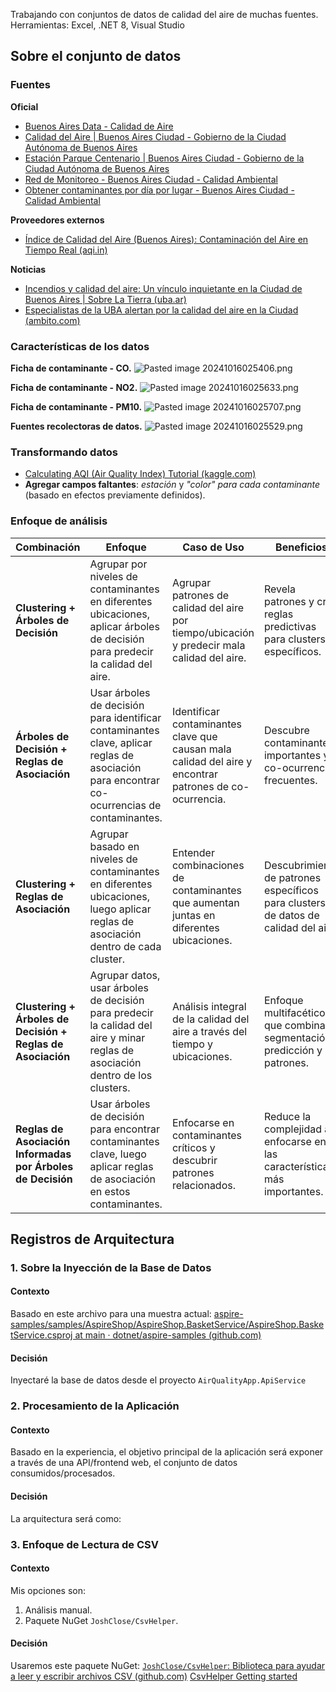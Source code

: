 Trabajando con conjuntos de datos de calidad del aire de muchas fuentes. Herramientas: Excel, .NET 8, Visual Studio

## Sobre el conjunto de datos

### Fuentes
**Oficial**
- [Buenos Aires Data - Calidad de Aire](https://data.buenosaires.gob.ar/dataset/calidad-aire)
- [Calidad del Aire | Buenos Aires Ciudad - Gobierno de la Ciudad Autónoma de Buenos Aires](https://buenosaires.gob.ar/laboratorio-ambiental/calidad-del-aire)
- [Estación Parque Centenario | Buenos Aires Ciudad - Gobierno de la Ciudad Autónoma de Buenos Aires](https://buenosaires.gob.ar/calidad-del-aire/estacion-parque-centenario)
- [Red de Monitoreo - Buenos Aires Ciudad - Calidad Ambiental](https://buenosaires.gob.ar/areas/med_ambiente/apra/calidad_amb/red_monitoreo/mapa.php?menu_id=34233)
- [Obtener contaminantes por día por lugar - Buenos Aires Ciudad - Calidad Ambiental](https://buenosaires.gob.ar/areas/med_ambiente/apra/calidad_amb/red_monitoreo/index.php?estacion=1&menu_id=34234)

**Proveedores externos**
- [Índice de Calidad del Aire (Buenos Aires): Contaminación del Aire en Tiempo Real (aqi.in)](https://www.aqi.in/es/dashboard/argentina/buenos-aires)

**Noticias**
- [Incendios y calidad del aire: Un vínculo inquietante en la Ciudad de Buenos Aires | Sobre La Tierra (uba.ar)](https://sobrelatierra.agro.uba.ar/incendios-y-calidad-del-aire-un-vinculo-inquietante-en-la-ciudad-de-buenos-aires/)
- [Especialistas de la UBA alertan por la calidad del aire en la Ciudad (ambito.com)](https://www.ambito.com/informacion-general/especialistas-la-uba-alertan-la-calidad-del-aire-la-ciudad-n5795059)

### Características de los datos
**Ficha de contaminante - CO.**
![Pasted image 20241016025406.png](public/Pasted_image_20241016025406.png)

**Ficha de contaminante - NO2.**
![Pasted image 20241016025633.png](public/Pasted_image_20241016025633.png)

**Ficha de contaminante - PM10.**
![Pasted image 20241016025707.png](public/Pasted_image_20241016025707.png)

**Fuentes recolectoras de datos.**
![Pasted image 20241016025529.png](public/Pasted_image_20241016025529.png)

### Transformando datos
- [Calculating AQI (Air Quality Index) Tutorial (kaggle.com)](https://www.kaggle.com/code/rohanrao/calculating-aqi-air-quality-index-tutorial)
- **Agregar campos faltantes**: _estación_ y _"color" para cada contaminante_ (basado en efectos previamente definidos).

### Enfoque de análisis
| **Combinación** | **Enfoque** | **Caso de Uso** | **Beneficios**  |
|-----------------------------------------------|------------------------------------------------------------------------------------------------|-----------------------------------------------------------------|---------------------------------------------------------------------|
| **Clustering + Árboles de Decisión** | Agrupar por niveles de contaminantes en diferentes ubicaciones, aplicar árboles de decisión para predecir la calidad del aire. | Agrupar patrones de calidad del aire por tiempo/ubicación y predecir mala calidad del aire. | Revela patrones y crea reglas predictivas para clusters específicos. |
| **Árboles de Decisión + Reglas de Asociación**  | Usar árboles de decisión para identificar contaminantes clave, aplicar reglas de asociación para encontrar co-ocurrencias de contaminantes. | Identificar contaminantes clave que causan mala calidad del aire y encontrar patrones de co-ocurrencia. | Descubre contaminantes importantes y co-ocurrencias frecuentes.  |
| **Clustering + Reglas de Asociación** | Agrupar basado en niveles de contaminantes en diferentes ubicaciones, luego aplicar reglas de asociación dentro de cada cluster. | Entender combinaciones de contaminantes que aumentan juntas en diferentes ubicaciones. | Descubrimiento de patrones específicos para clusters de datos de calidad del aire. |
| **Clustering + Árboles de Decisión + Reglas de Asociación** | Agrupar datos, usar árboles de decisión para predecir la calidad del aire y minar reglas de asociación dentro de los clusters. | Análisis integral de la calidad del aire a través del tiempo y ubicaciones. | Enfoque multifacético que combina segmentación, predicción y patrones. |
| **Reglas de Asociación Informadas por Árboles de Decisión** | Usar árboles de decisión para encontrar contaminantes clave, luego aplicar reglas de asociación en estos contaminantes.  | Enfocarse en contaminantes críticos y descubrir patrones relacionados. | Reduce la complejidad al enfocarse en las características más importantes. |

## Registros de Arquitectura
### 1. Sobre la Inyección de la Base de Datos
#### Contexto
Basado en este archivo para una muestra actual: [aspire-samples/samples/AspireShop/AspireShop.BasketService/AspireShop.BasketService.csproj at main · dotnet/aspire-samples (github.com)](https://github.com/dotnet/aspire-samples/blob/main/samples/AspireShop/AspireShop.BasketService/AspireShop.BasketService.csproj)

#### Decisión
Inyectaré la base de datos desde el proyecto `AirQualityApp.ApiService`

### 2. Procesamiento de la Aplicación
#### Contexto
Basado en la experiencia, el objetivo principal de la aplicación será exponer a través de una API/frontend web, el conjunto de datos consumidos/procesados.

#### Decisión
La arquitectura será como:

### 3. Enfoque de Lectura de CSV
#### Contexto
Mis opciones son:
1. Análisis manual.
2. Paquete NuGet `JoshClose/CsvHelper`.

#### Decisión
Usaremos este paquete NuGet: [`JoshClose/CsvHelper`: Biblioteca para ayudar a leer y escribir archivos CSV (github.com)](https://github.com/JoshClose/CsvHelper)
[CsvHelper Getting started](https://joshclose.github.io/CsvHelper/getting-started/)